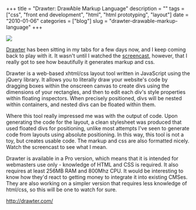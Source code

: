 +++
title = "Drawter: DrawAble Markup Language"
description = ""
tags = ["css", "front end development", "html", "html prototyping", "layout"]
date = "2010-01-06"
categories = ["blog"]
slug = "drawter-drawable-markup-language"
+++



  <div class="notebook-screenshot"><a href="http://drawter.com/"><img id='bluga-thumbnail-2261' class='bluga-thumbnail large' src='http://media.konigi.com/bluga/
wt4b44d7a9c3ee4_large.jpg'/></a></div><p><a href="http://drawter.com/">Drawter</a> has been sitting in my tabs for a few days now, and I keep coming back to play with it. It wasn't until I watched the <a href="http://drawter.com/screencast/">screencast</a>, however, that I really got to see how beautifully it generates markup and css.</p>

<p>Drawter is a web-based xhtml/css layout tool written in JavaScript using the jQuery library. It allows you to literally draw your website's code by dragging boxes within the onscreen canvas to create divs using the dimensions of your rectangles, and then to edit each div's style properties within floating inspectors. When precisely positioned, divs will be nested within containers, and nested divs can be floated within them.</p>

<p>Where this tool really impressed me was with the output of code. Upon generating the code for the layout, a clean stylesheet was produced that used floated divs for positioning, unlike most attempts I've seen to generate code from layouts using absolute positioning. In this way, this tool is not a toy, but creates usable code. The markup and css are also formatted nicely. Watch the screencast to see what I mean.</p>

<p>Drawter is available in a Pro version, which means that it is intended for webmasters use only - knowledge of HTML and CSS is required. It also requires at least 256MB RAM and 800Mhz CPU. It would be interesting to know how they'd react to getting money to integrate it into existing CMSes. They are also working on a simpler version that requires less knowledge of html/css, so this will be one to watch for sure.</p>

    
  <a href="http://drawter.com/">http://drawter.com/</a>
